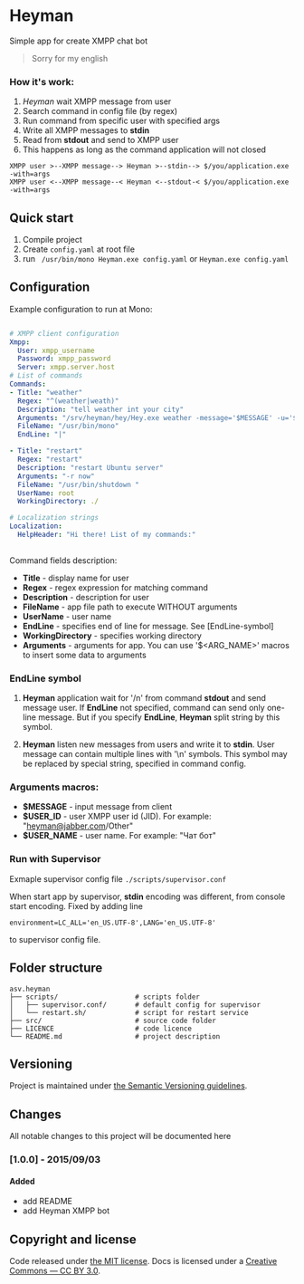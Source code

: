 # Heyman

Simple app for create XMPP chat bot

> Sorry for my english

### How it's work:

1. *Heyman* wait XMPP message from user
2. Search command in config file (by regex)
3. Run command from specific user with specified args
4. Write all XMPP messages to **stdin** 
5. Read from **stdout** and send to XMPP user
5. This happens as long as the command application will not closed

```
XMPP user >--XMPP message--> Heyman >--stdin--> $/you/application.exe -with=args
XMPP user <--XMPP message--< Heyman <--stdout-< $/you/application.exe -with=args
```

## Quick start
    
 
 1. Compile project
 2. Create `config.yaml` at root file
 3. run ` /usr/bin/mono Heyman.exe config.yaml` or `Heyman.exe config.yaml`

## Configuration

Example configuration to run at Mono:
```yaml

# XMPP client configuration
Xmpp:
  User: xmpp_username
  Password: xmpp_password
  Server: xmpp.server.host
# List of commands  
Commands:
- Title: "weather"
  Regex: "^(weather|weath)"
  Description: "tell weather int your city"
  Arguments: "/srv/heyman/hey/Hey.exe weather -message='$MESSAGE' -u='$USER_ID' -n='$USER_NAME'"
  FileName: "/usr/bin/mono"
  EndLine: "|"

- Title: "restart"
  Regex: "restart"
  Description: "restart Ubuntu server"
  Arguments: "-r now"
  FileName: "/usr/bin/shutdown "
  UserName: root
  WorkingDirectory: ./

# Localization strings  
Localization:
  HelpHeader: "Hi there! List of my commands:"
  
```

Command fields description:
- **Title** - display name for user
- **Regex** - regex expression for matching command
- **Description** - description for user
- **FileName** - app file path to execute WITHOUT arguments
- **UserName** - user name 
- **EndLine** - specifies end of line for message. See [EndLine-symbol]
- **WorkingDirectory** - specifies working directory 
- **Arguments** - arguments for app. You can use '$<ARG_NAME>' macros to insert some data to arguments
 
### EndLine symbol

1. **Heyman** application wait for '/n' from command **stdout** and send message user. If **EndLine** not specified, command can send only one-line message. But if you specify **EndLine**, **Heyman** split string by this symbol. 

2. **Heyman** listen new messages from users and write it to **stdin**. User message can contain multiple lines with '\n' symbols. This symbol may be replaced by special string, specified in command config.

### Arguments macros:

- **$MESSAGE** - input message from client
- **$USER_ID** - user XMPP user id (JID). For example: "heyman@jabber.com/Other"
- **$USER_NAME** - user name. For example: "Чат бот"

### Run with Supervisor

Exmaple supervisor config file `./scripts/supervisor.conf`

When start app by supervisor, **stdin** encoding was different, from console start encoding. Fixed by adding line
```
environment=LC_ALL='en_US.UTF-8',LANG='en_US.UTF-8' 
```
to supervisor config file.

## Folder structure

```
asv.heyman
├── scripts/                   # scripts folder
│   ├── supervisor.conf/       # default config for supervisor
│   └── restart.sh/            # script for restart service
├── src/                       # source code folder
├── LICENCE                    # code licence
└── README.md                  # project description
```

## Versioning

Project is maintained under [the Semantic Versioning guidelines](http://semver.org/).

## Changes
All notable changes to this project will be documented here

### [1.0.0] - 2015/09/03

#### Added
 - add README
 - add Heyman XMPP bot

## Copyright and license

Code released under [the MIT license](<source to mit licence>). Docs is licensed under a [Creative Commons — CC BY 3.0](http://creativecommons.org/licenses/by/3.0/).
